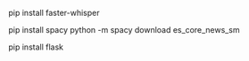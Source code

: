 pip install faster-whisper

pip install spacy
python -m spacy download es_core_news_sm

pip install flask
